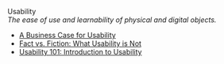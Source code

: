 Usability  
_The ease of use and learnability of physical and digital objects._

*   [A Business Case for Usability](http://www.userfocus.co.uk/articles/usabilitybenefits.html)  
*   [Fact vs. Fiction: What Usability is Not](http://www.uxbooth.com/articles/fact-vs-fiction-what-usability-is-not/)  
*   [Usability 101: Introduction to Usability](http://www.nngroup.com/articles/usability-101-introduction-to-usability/)  
